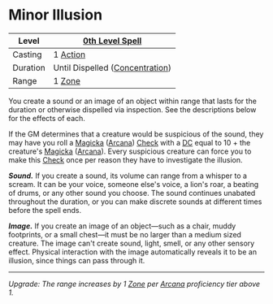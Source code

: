 # Minor Illusion

| Level    | [0th Level Spell](0th%20Level%20Spells.md)                            |
| -------- | --------------------------------------------------------------------- |
| Casting  | 1 [Action](../../../../Game%20Procedures/Core%20Procedures/Action.md) |
| Duration | Until Dispelled ([Concentration](../../Concentration.md))             |
| Range    | 1 [Zone](../../../../Game%20Procedures/Core%20Procedures/Zone.md)     |

You create a sound or an image of an object within range that lasts for the duration or otherwise dispelled via inspection. See the descriptions below for the effects of each.

If the GM determines that a creature would be suspicious of the sound, they may have you roll a [Magicka](../../../../Player%20Characters/Attributes/Magicka.md) ([Arcana](../../../../Player%20Characters/Skills/Arcana.md)) [Check](../../../../Game%20Procedures/Core%20Procedures/Check.md) with a [DC](../../../../Game%20Procedures/Core%20Procedures/DC.md) equal to 10 + the creature's [Magicka](../../../../Player%20Characters/Attributes/Magicka.md) ([Arcana](../../../../Player%20Characters/Skills/Arcana.md)). Every suspicious creature can force you to make this [Check](../../../../Game%20Procedures/Core%20Procedures/Check.md) once per reason they have to investigate the illusion.

**_Sound._** If you create a sound, its volume can range from a whisper to a scream. It can be your voice, someone else's voice, a lion's roar, a beating of drums, or any other sound you choose. The sound continues unabated throughout the duration, or you can make discrete sounds at different times before the spell ends.

**_Image._** If you create an image of an object—such as a chair, muddy footprints, or a small chest—it must be no larger than a medium sized creature. The image can't create sound, light, smell, or any other sensory effect. Physical interaction with the image automatically reveals it to be an illusion, since things can pass through it.

---
_Upgrade: The range increases by 1 [Zone](../../../../Game%20Procedures/Core%20Procedures/Zone.md) per [Arcana](../../../../Player%20Characters/Skills/Arcana.md) proficiency tier above 1._
